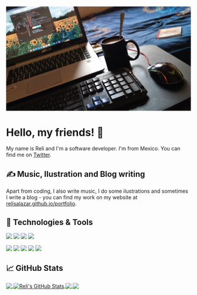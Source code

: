 [![Header](https://raw.githubusercontent.com/ReliSalazar/ReliSalazar/main/banner.jpeg "Banner")](https://relisalazar.github.io/portfolio/)

# Hello, my friends! 👋

My name is Reli and I'm a software developer. I'm from Mexico. You can find me on [Twitter][1].

## &#x270d; Music, Ilustration and Blog writing

Apart from coding, I also write music, I do some ilustrations and sometimes I write a blog - you can find my work on my website at [relisalazar.github.io/portfolio](https://relisalazar.github.io/portfolio/).

## 🔧 Technologies & Tools
![](https://img.shields.io/badge/OS-Linux-informational?style=flat&logo=linux&logoColor=white&color=81559B)
![](https://img.shields.io/badge/Editor-VScode-informational?style=flat&logo=visualstudiocode&logoColor=white&color=81559B)
![](https://img.shields.io/badge/Editor-nvim-informational?style=flat&logo=vim&logoColor=white&color=81559B)
![](https://img.shields.io/badge/Shell-Zsh-informational?style=flat&logo=gnu-bash&logoColor=white&color=81559B)

![](https://img.shields.io/badge/Code-Python-informational?style=flat&logo=python&logoColor=white&color=E15D74)
![](https://img.shields.io/badge/Code-JavaScript-informational?style=flat&logo=javascript&logoColor=white&color=E15D74)
![](https://img.shields.io/badge/Code-Vue-informational?style=flat&logo=vue.js&logoColor=white&color=E15D74)
![](https://img.shields.io/badge/Code-React-informational?style=flat&logo=react&logoColor=white&color=E15D74)
![](https://img.shields.io/badge/Code-PHP-informational?style=flat&logo=php&logoColor=white&color=E15D74)

## &#x1f4c8; GitHub Stats

<a href="https://github.com/ReliSalazar/ReliSalazar">
  <img align="center" src="https://github-readme-stats.vercel.app/api/top-langs/?username=ReliSalazar&hide=html,tex&title_color=ffffff&text_color=cccccc&icon_color=E15D74&bg_color=222222&langs_count=3" />
</a>

<a href="https://github.com/ReliSalazar/ReliSalazar">
  <img align="center" src="https://github-readme-stats.vercel.app/api?username=ReliSalazar&show_icons=true&line_height=27&count_private=true&title_color=ffffff&text_color=cccccc&icon_color=E15D74&bg_color=222222" alt="Reli's GitHub Stats" />
</a>

<a href="https://github.com/ReliSalazar/portfolio-react">
  <img align="center" src="https://github-readme-stats.vercel.app/api/pin/?username=ReliSalazar&repo=portfolio-react&title_color=ffffff&text_color=cccccc&icon_color=E15D74&bg_color=222222" />
</a>

<a href="https://github.com/ReliSalazar/CloneGram">
  <img align="center" src="https://github-readme-stats.vercel.app/api/pin/?username=ReliSalazar&repo=CloneGram&title_color=ffffff&text_color=cccccc&icon_color=E15D74&bg_color=222222" />
</a>

<!-- links to your social media accounts -->

[1]: https://twitter.com/Reli_Salazar
[2]: https://github.com/ReliSalazar
